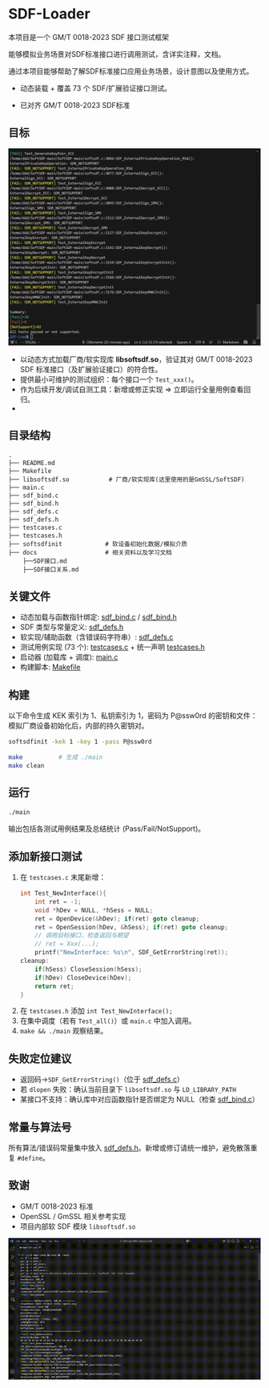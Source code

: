 # SDF-Loader

本项目是一个 GM/T 0018-2023 SDF 接口测试框架

能够模拟业务场景对SDF标准接口进行调用测试，含详实注释，文档。

通过本项目能够帮助了解SDF标准接口应用业务场景，设计意图以及使用方式。

- 动态装载 + 覆盖 73 个 SDF/扩展验证接口测试。

- 已对齐 GM/T 0018-2023 SDF标准

## 目标
![Demo](docs/TestInfo.png)
- 以动态方式加载厂商/软实现库 **libsoftsdf.so**，验证其对 GM/T 0018-2023 SDF 标准接口（及扩展验证接口）的符合性。
- 提供最小可维护的测试组织：每个接口一个 `Test_xxx()`。
- 作为后续开发/调试自测工具：新增或修正实现 ⇒ 立即运行全量用例查看回归。
- 
## 目录结构
```
.
├── README.md
├── Makefile
├── libsoftsdf.so           # 厂商/软实现库(这里使用的是GmSSL/SoftSDF)
├── main.c
├── sdf_bind.c
├── sdf_bind.h
├── sdf_defs.c
├── sdf_defs.h
├── testcases.c
├── testcases.h
├── softsdfinit            # 软设备初始化数据/模拟介质
├── docs				   # 相关资料以及学习文档
	├──SDF接口.md
	├──SDF接口关系.md
```

## 关键文件
- 动态加载与函数指针绑定: [sdf_bind.c](sdf_bind.c) / [sdf_bind.h](sdf_bind.h)
- SDF 类型与常量定义: [sdf_defs.h](sdf_defs.h)
- 软实现/辅助函数（含错误码字符串）: [sdf_defs.c](sdf_defs.c)
- 测试用例实现 (73 个): [testcases.c](testcases.c) + 统一声明 [testcases.h](testcases.h)
- 启动器 (加载库 + 调度): [main.c](main.c)
- 构建脚本: [Makefile](Makefile)

## 构建
以下命令生成 KEK 索引为 1、私钥索引为 1，密码为 P@ssw0rd 的密钥和文件：
模拟厂商设备初始化后，内部的持久密钥对。
```bash
softsdfinit -kek 1 -key 1 -pass P@ssw0rd
```
```bash
make          # 生成 ./main
make clean
```

## 运行
```bash
./main
```
输出包括各测试用例结果及总结统计 (Pass/Fail/NotSupport)。

## 添加新接口测试
1. 在 `testcases.c` 末尾新增：
   ```c
   int Test_NewInterface(){
       int ret = -1;
       void *hDev = NULL, *hSess = NULL;
       ret = OpenDevice(&hDev); if(ret) goto cleanup;
       ret = OpenSession(hDev, &hSess); if(ret) goto cleanup;
       // 调用目标接口，检查返回与期望
       // ret = Xxx(...);
       printf("NewInterface: %s\n", SDF_GetErrorString(ret));
   cleanup:
       if(hSess) CloseSession(hSess);
       if(hDev) CloseDevice(hDev);
       return ret;
   }
   ```
2. 在 `testcases.h` 添加 `int Test_NewInterface();`
3. 在集中调度（若有 `Test_all()`）或 `main.c` 中加入调用。
4. `make && ./main` 观察结果。

## 失败定位建议
- 返回码→`SDF_GetErrorString()`（位于 [sdf_defs.c](sdf_defs.c)）
- 若 `dlopen` 失败：确认当前目录下 `libsoftsdf.so` 与 `LD_LIBRARY_PATH`
- 某接口不支持：确认库中对应函数指针是否绑定为 NULL（检查 [sdf_bind.c](sdf_bind.c)）

## 常量与算法号
所有算法/错误码常量集中放入 [sdf_defs.h](sdf_defs.h)。新增或修订请统一维护，避免散落重复 `#define`。

## 致谢
- GM/T 0018-2023 标准
- OpenSSL / GmSSL 相关参考实现
- 项目内部软 SDF 模块 `libsoftsdf.so`




![Demo](docs/demo.gif)

